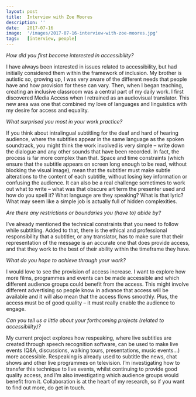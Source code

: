 ```yaml
---
layout: post
title:  Interview with Zoe Moores
description: ''
date:   2017-07-16
image:  '/images/2017-07-16-interview-with-zoe-moores.jpg'
tags:   [interview, people]
---
```


*How did you first become interested in accessibility?*

I have always been interested in issues related to accessibility, but had initially considered them within the framework of inclusion. My brother is autistic so, growing up, I was very aware of the different needs that people have and how provision for these can vary. Then, when I began teaching, creating an inclusive classroom was a central part of my daily work. I first discovered Media Access when I retrained as an audiovisual translator. This new area was one that combined my love of languages and linguistics with my desire for access and equality.

*What surprised you most in your work practice?*

If you think about intralingual subtitling for the deaf and hard of hearing audience, where the subtitles appear in the same language as the spoken soundtrack, you might think the work involved is very simple – write down the dialogue and any other sounds that have been recorded. In fact, the process is far more complex than that. Space and time constraints (which ensure that the subtitle appears on screen long enough to be read, without blocking the visual image), mean that the subtitler must make subtle alterations to the content of each subtitle, without losing key information or confusing the audience. It can also be a real challenge sometimes to work out what to write – what was that obscure art term the presenter used and how do you spell it? What language are they speaking? What is that lyric? What may seem like a simple job is actually full of hidden complexities.

*Are there any restrictions or boundaries you (have to) abide by?*

I’ve already mentioned the technical constraints that you need to follow while subtitling. Added to that, there is the ethical and professional responsibility that a subtitler, or any translator, has to make sure that their representation of the message is an accurate one that does provide access, and that they work to the best of their ability within the timeframe they have.

*What do you hope to achieve through your work?*

I would love to see the provision of access increase. I want to explore how more films, programmes and events can be made accessible and which different audience groups could benefit from the access. This might involve different advertising so people know in advance that access will be available and it will also mean that the access flows smoothly. Plus, the access must be of good quality – it must really enable the audience to engage.

*Can you tell us a little about your forthcoming projects (related to accessibility)?*

My current project explores how respeaking, where live subtitles are created through speech recognition software, can be used to make live events (Q&A, discussions, walking tours, presentations, music events…) more accessible. Respeaking is already used to subtitle the news, chat shows and other live programmes on television. I’m investigating how to transfer this technique to live events, whilst continuing to provide good quality access, and I’m also investigating which audience groups would benefit from it. Collaboration is at the heart of my research, so if you want to find out more, do get in touch.